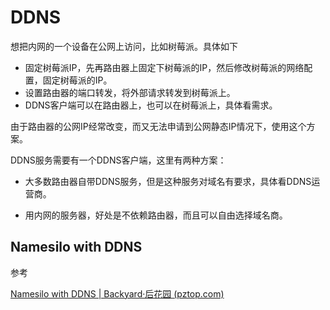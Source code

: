# DDNS

想把内网的一个设备在公网上访问，比如树莓派。具体如下

- 固定树莓派IP，先再路由器上固定下树莓派的IP，然后修改树莓派的网络配置，固定树莓派的IP。
- 设置路由器的端口转发，将外部请求转发到树莓派上。
- DDNS客户端可以在路由器上，也可以在树莓派上，具体看需求。


由于路由器的公网IP经常改变，而又无法申请到公网静态IP情况下，使用这个方案。

DDNS服务需要有一个DDNS客户端，这里有两种方案：

-  大多数路由器自带DDNS服务，但是这种服务对域名有要求，具体看DDNS运营商。
 
-  用内网的服务器，好处是不依赖路由器，而且可以自由选择域名商。



## Namesilo with DDNS

参考

[Namesilo with DDNS | Backyard·后花园 (pztop.com)](http://blog.pztop.com/2016/04/25/Namesilo-with-DDNS/)

